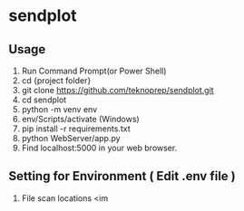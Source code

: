 # sendplot

Usage
----------------
1. Run Command Prompt(or Power Shell)
2. cd {project folder}
3. git clone https://github.com/teknoprep/sendplot.git
4. cd sendplot
5. python -m venv env
6. env/Scripts/activate (Windows)
7. pip install -r requirements.txt
8. python WebServer/app.py
9. Find localhost:5000 in your web browser.


Setting for Environment ( Edit .env file )
--------------------------
1. File scan locations
<im
